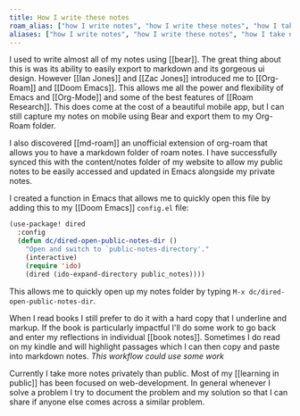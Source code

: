 ```yaml
---
title: How I write these notes
roam_alias: ["how I write notes", "how I write these notes", "how I take notes", "taking notes"]
aliases: ["how I write notes", "how I write these notes", "how I take notes", "taking notes"]
---
```


I used to write almost all of my notes using [[bear]]. The great thing about this is was its ability to easily export to markdown and its gorgeous ui design. However [[Ian Jones]] and [[Zac Jones]] introduced me to [[Org-Roam]] and [[Doom Emacs]]. This allows me all the power and flexibility of Emacs and [[Org-Mode]] and some of the best features of [[Roam Research]]. This does come at the cost of a beautiful mobile app, but I can still capture my notes on mobile using Bear and export them to my Org-Roam folder.

I also discovered [[md-roam]] an unofficial extension of org-roam that allows you to have a markdown folder of roam notes. I have successfully synced this with the content/notes folder of my website to allow my public notes to be easily accessed and updated in Emacs alongside my private notes.

I created a function in Emacs that allows me to quickly open this file by adding this to my [[Doom Emacs]] `config.el` file:

```lisp 
(use-package! dired
  :config
  (defun dc/dired-open-public-notes-dir ()
    "Open and switch to `public-notes-directory'."
    (interactive)
    (require 'ido)
    (dired (ido-expand-directory public_notes))))
```

This allows me to quickly open up my notes folder by typing `M-x dc/dired-open-public-notes-dir`.

When I read books I still prefer to do it with a hard copy that I underline and markup. If the book is particularly impactful I'll do some work to go back and enter my reflections in individual [[book notes]]. Sometimes I do read on my kindle and will highlight passages which I can then copy and paste into markdown notes. *This workflow could use some work*

Currently I take more notes privately than public. Most of my [[learning in public]] has been focused on web-development. In general whenever I solve a problem I try to document the problem and my solution so that I can share if anyone else comes across a similar problem. 

